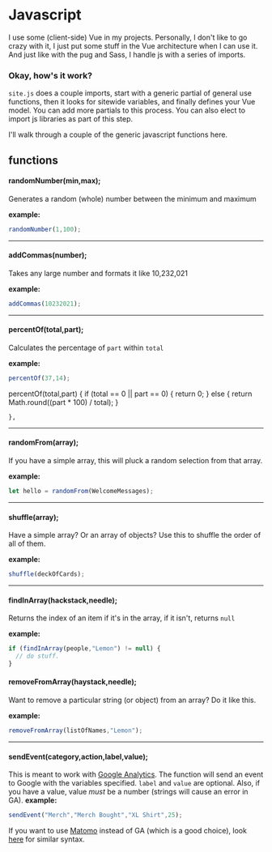 #  Javascript

I use some (client-side) Vue in my projects. Personally, I don't like to go crazy with it, I just put some stuff in the Vue architecture when I can use it. And just like with the pug and Sass, I handle js with a series of imports.

###  Okay, how's it work?

`site.js` does a couple imports, start with a generic partial of general use functions, then it looks for sitewide variables, and finally defines your Vue model. You can add more partials to this process. You can also elect to import js libraries as part of this step. 

I'll walk through a couple of the generic javascript functions here.

## functions

####  randomNumber(min,max);
Generates a random (whole) number between the minimum and maximum

**example:** 
```js
randomNumber(1,100);
```

---  
####  addCommas(number);
Takes any large number and formats it like 10,232,021

**example:**  
```js
addCommas(10232021);
```

---  
####  percentOf(total,part);
Calculates the percentage of `part` within `total`

**example:**  
```js
percentOf(37,14);
```


percentOf(total,part) {
      if (total == 0 || part == 0) {
        return 0;
      } else {
        return Math.round((part * 100) / total);
      }
      
    },

---
####  randomFrom(array);
If you have a simple array, this will pluck a random selection from that array.

**example:**
```js
let hello = randomFrom(WelcomeMessages);
```

---
####  shuffle(array);
Have a simple array? Or an array of objects? Use this to shuffle the order of all of them.

**example:**
```js
shuffle(deckOfCards);
```

---

#### findInArray(hackstack,needle);
Returns the index of an item if it's in the array, if it isn't, returns `null`

**example:** 
```js
if (findInArray(people,"Lemon") != null) { 
  // do stuff.
}
```

#### removeFromArray(haystack,needle);
Want to remove a particular string (or object) from an array? Do it like this.

**example:**
```js
removeFromArray(listOfNames,"Lemon");
```

---
#### sendEvent(category,action,label,value);
This is meant to work with [Google Analytics](https://developers.google.com/analytics/devguides/collection/analyticsjs/events). The function will send an event to Google with the variables specified. `label` and `value` are optional. Also, if you have a value, value *must* be a number (strings will cause an error in GA).
**example:**
```js
sendEvent("Merch","Merch Bought","XL Shirt",25);
```


If you want to use [Matomo](https://matomo.org/) instead of GA (which is a good choice), look [here](https://matomo.org/docs/event-tracking/) for similar syntax.
